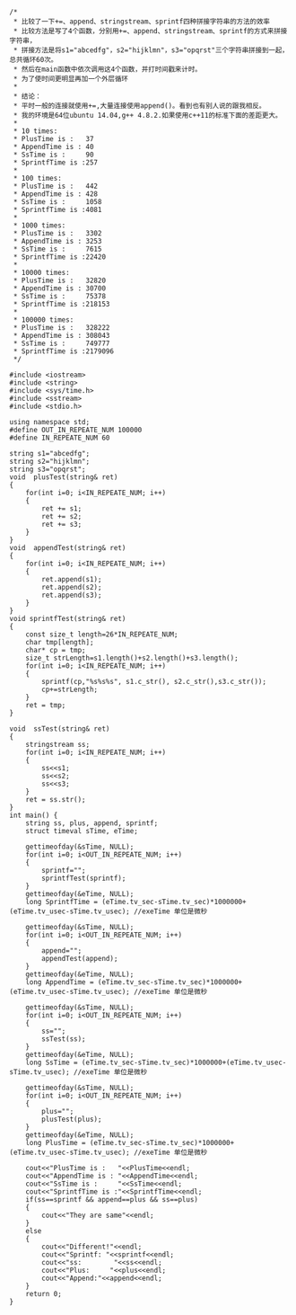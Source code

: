 	/*
	 * 比较了一下+=、append、stringstream、sprintf四种拼接字符串的方法的效率
	 * 比较方法是写了4个函数，分别用+=、append、stringstream、sprintf的方式来拼接字符串，
	 * 拼接方法是将s1="abcedfg"，s2="hijklmn"，s3="opqrst"三个字符串拼接到一起，总共循环60次。
	 * 然后在main函数中依次调用这4个函数，并打时间戳来计时。
	 * 为了使时间更明显再加一个外层循环
	 *
	 * 结论：
	 * 平时一般的连接就使用+=,大量连接使用append()。看到也有别人说的跟我相反。
	 * 我的环境是64位ubuntu 14.04,g++ 4.8.2.如果使用c++11的标准下面的差距更大。
	 *
	 * 10 times:
	 * PlusTime is :   37
	 * AppendTime is : 40
	 * SsTime is :     90
	 * SprintfTime is :257
	 *
	 * 100 times:
	 * PlusTime is :   442
	 * AppendTime is : 428
	 * SsTime is :     1058
	 * SprintfTime is :4081
	 *
	 * 1000 times:
	 * PlusTime is :   3302
	 * AppendTime is : 3253
	 * SsTime is :     7615
	 * SprintfTime is :22420
	 *
	 * 10000 times:
	 * PlusTime is :   32820
	 * AppendTime is : 30700
	 * SsTime is :     75378
	 * SprintfTime is :218153
	 *
	 * 100000 times:
	 * PlusTime is :   328222
	 * AppendTime is : 308043
	 * SsTime is :     749777
	 * SprintfTime is :2179096
	 */
	
	#include <iostream>
	#include <string>
	#include <sys/time.h>
	#include <sstream>
	#include <stdio.h>
	
	using namespace std;
	#define OUT_IN_REPEATE_NUM 100000
	#define IN_REPEATE_NUM 60
	 
	string s1="abcedfg";
	string s2="hijklmn";
	string s3="opqrst";
	void  plusTest(string& ret)
	{
	    for(int i=0; i<IN_REPEATE_NUM; i++)
	    {
	        ret += s1;
	        ret += s2;
	        ret += s3;
	    }
	}
	void  appendTest(string& ret)
	{
	    for(int i=0; i<IN_REPEATE_NUM; i++)
	    {
	        ret.append(s1);
	        ret.append(s2);
	        ret.append(s3);
	    }
	}
	void sprintfTest(string& ret)
	{ 
	    const size_t length=26*IN_REPEATE_NUM;
	    char tmp[length];
	    char* cp = tmp;
	    size_t strLength=s1.length()+s2.length()+s3.length();
	    for(int i=0; i<IN_REPEATE_NUM; i++)
	    {
	        sprintf(cp,"%s%s%s", s1.c_str(), s2.c_str(),s3.c_str());
	        cp+=strLength;
	    }
	    ret = tmp;
	}
	 
	void  ssTest(string& ret)
	{
	    stringstream ss;
	    for(int i=0; i<IN_REPEATE_NUM; i++)
	    {
	        ss<<s1;
	        ss<<s2;
	        ss<<s3;
	    }
	    ret = ss.str();
	}
	int main() {
	    string ss, plus, append, sprintf;
	    struct timeval sTime, eTime; 
	
	    gettimeofday(&sTime, NULL);
	    for(int i=0; i<OUT_IN_REPEATE_NUM; i++)
	    {
	        sprintf="";
	        sprintfTest(sprintf);
	    }
	    gettimeofday(&eTime, NULL);
	    long SprintfTime = (eTime.tv_sec-sTime.tv_sec)*1000000+(eTime.tv_usec-sTime.tv_usec); //exeTime 单位是微秒
	 
	    gettimeofday(&sTime, NULL);
	    for(int i=0; i<OUT_IN_REPEATE_NUM; i++)
	    {
	        append="";
	        appendTest(append);
	    }
	    gettimeofday(&eTime, NULL);
	    long AppendTime = (eTime.tv_sec-sTime.tv_sec)*1000000+(eTime.tv_usec-sTime.tv_usec); //exeTime 单位是微秒
	 
	    gettimeofday(&sTime, NULL);
	    for(int i=0; i<OUT_IN_REPEATE_NUM; i++)
	    {
	        ss="";
	        ssTest(ss);
	    }
	    gettimeofday(&eTime, NULL);
	    long SsTime = (eTime.tv_sec-sTime.tv_sec)*1000000+(eTime.tv_usec-sTime.tv_usec); //exeTime 单位是微秒
	 
	    gettimeofday(&sTime, NULL);
	    for(int i=0; i<OUT_IN_REPEATE_NUM; i++)
	    {
	        plus="";
	        plusTest(plus);
	    }
	    gettimeofday(&eTime, NULL);
		long PlusTime = (eTime.tv_sec-sTime.tv_sec)*1000000+(eTime.tv_usec-sTime.tv_usec); //exeTime 单位是微秒
	 
	    cout<<"PlusTime is :   "<<PlusTime<<endl;
	    cout<<"AppendTime is : "<<AppendTime<<endl;
	    cout<<"SsTime is :     "<<SsTime<<endl;
	    cout<<"SprintfTime is :"<<SprintfTime<<endl;
	    if(ss==sprintf && append==plus && ss==plus)
	    {
	        cout<<"They are same"<<endl;
	    }  
	    else
	    {
	        cout<<"Different!"<<endl;
	        cout<<"Sprintf: "<<sprintf<<endl;
	        cout<<"ss:        "<<ss<<endl;
	        cout<<"Plus:     "<<plus<<endl;
	        cout<<"Append:"<<append<<endl;
	    }
	 	return 0;
	}
